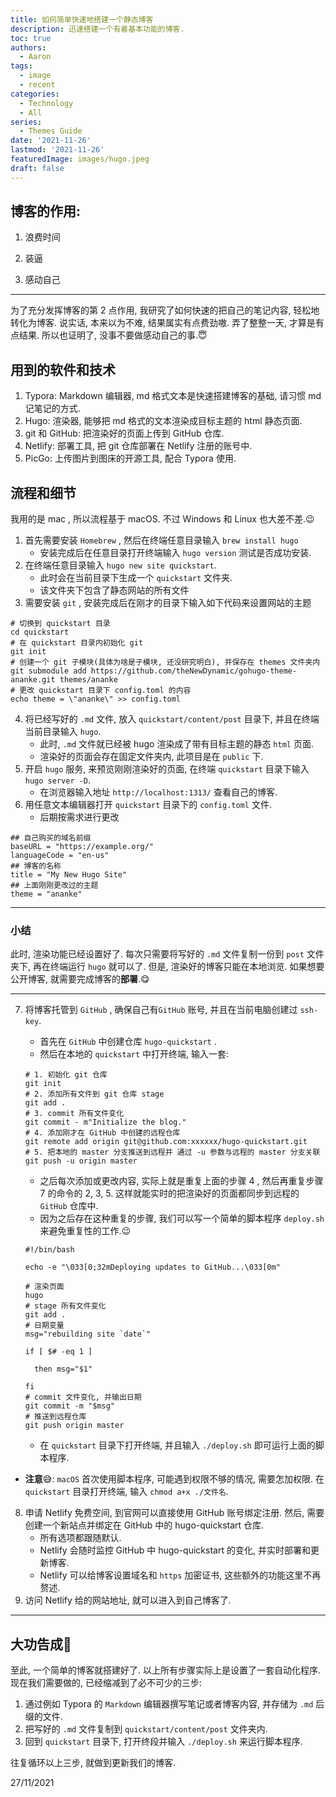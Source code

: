 ```yaml
---
title: 如何简单快速地搭建一个静态博客
description: 迅速搭建一个有着基本功能的博客.
toc: true
authors:
  - Aaron
tags:
  - image
  - recent
categories:
  - Technology
  - All
series:
  - Themes Guide
date: '2021-11-26'
lastmod: '2021-11-26'
featuredImage: images/hugo.jpeg
draft: false
---
```


## 博客的作用:

1. 浪费时间

2. 装逼

3. 感动自己

---

为了充分发挥博客的第 2 点作用, 我研究了如何快速的把自己的笔记内容, 轻松地转化为博客. 说实话, 本来以为不难, 结果属实有点费劲嗷. 弄了整整一天, 才算是有点结果. 所以也证明了, 没事不要做感动自己的事.😇

## 用到的软件和技术

1. Typora: Markdown 编辑器, md 格式文本是快速搭建博客的基础, 请习惯 md 记笔记的方式.
2. Hugo: 渲染器, 能够把 md 格式的文本渲染成目标主题的 html 静态页面.
3. git 和 GitHub: 把渲染好的页面上传到 GitHub 仓库.
4. Netlify: 部署工具, 把 git 仓库部署在 Netlify 注册的账号中.
5. PicGo: 上传图片到图床的开源工具, 配合 Typora 使用.

## 流程和细节

我用的是 mac , 所以流程基于 macOS. 不过 Windows 和 Linux 也大差不差.😉

1. 首先需要安装 `Homebrew` , 然后在终端任意目录输入 `brew install hugo`
   - 安装完成后在任意目录打开终端输入 `hugo version` 测试是否成功安装.
2. 在终端任意目录输入 `hugo new site quickstart`.
   - 此时会在当前目录下生成一个 `quickstart` 文件夹.
   - 该文件夹下包含了静态网站的所有文件
3. 需要安装 `git` , 安装完成后在刚才的目录下输入如下代码来设置网站的主题

```shell
# 切换到 quickstart 目录
cd quickstart
# 在 quickstart 目录内初始化 git
git init
# 创建一个 git 子模块(具体为啥是子模块, 还没研究明白), 并保存在 themes 文件夹内
git submodule add https://github.com/theNewDynamic/gohugo-theme-ananke.git themes/ananke
# 更改 quickstart 目录下 config.toml 的内容
echo theme = \"ananke\" >> config.toml
```

4. 将已经写好的 `.md` 文件, 放入 `quickstart/content/post` 目录下, 并且在终端当前目录输入 `hugo`.
   - 此时, `.md` 文件就已经被 hugo 渲染成了带有目标主题的静态 `html` 页面.
   - 渲染好的页面会存在固定文件夹内, 此项目是在 `public` 下.
5. 开启 `hugo` 服务, 来预览刚刚渲染好的页面, 在终端 `quickstart` 目录下输入 `hugo server -D`.
   -  在浏览器输入地址 `http://localhost:1313/` 查看自己的博客.
6. 用任意文本编辑器打开 `quickstart` 目录下的 `config.toml` 文件.
   - 后期按需求进行更改

```shell
## 自己购买的域名前缀
baseURL = "https://example.org/"
languageCode = "en-us"
## 博客的名称
title = "My New Hugo Site"
## 上面刚刚更改过的主题
theme = "ananke"
```

---

### 小结

此时, 渲染功能已经设置好了. 每次只需要将写好的 `.md` 文件复制一份到 `post` 文件夹下, 再在终端运行 `hugo` 就可以了. 但是, 渲染好的博客只能在本地浏览. 如果想要公开博客, 就需要完成博客的**部署**.😋

---

7. 将博客托管到 `GitHub` , 确保自己有`GitHub` 账号, 并且在当前电脑创建过 `ssh-key`.

   - 首先在 `GitHub` 中创建仓库 `hugo-quickstart` .
   - 然后在本地的 `quickstart` 中打开终端, 输入一套:

   ```shell
   # 1. 初始化 git 仓库
   git init
   # 2. 添加所有文件到 git 仓库 stage
   git add .
   # 3. commit 所有文件变化
   git commit - m"Initialize the blog."
   # 4. 添加刚才在 GitHub 中创建的远程仓库
   git remote add origin git@github.com:xxxxxx/hugo-quickstart.git
   # 5. 把本地的 master 分支推送到远程并 通过 -u 参数与远程的 master 分支关联
   git push -u origin master
   ```

   - 之后每次添加或更改内容, 实际上就是重复上面的步骤 4 , 然后再重复步骤  7 的命令的 2, 3, 5. 这样就能实时的把渲染好的页面都同步到远程的 `GitHub` 仓库中.
   - 因为之后存在这种重复的步骤, 我们可以写一个简单的脚本程序 `deploy.sh` 来避免重复性的工作.😉

   ```shell
   #!/bin/bash
   
   echo -e "\033[0;32mDeploying updates to GitHub...\033[0m"
   
   # 渲染页面
   hugo
   # stage 所有文件变化
   git add .
   # 日期变量
   msg="rebuilding site `date`"
   
   if [ $# -eq 1 ]
   
     then msg="$1"
   
   fi
   # commit 文件变化, 并输出日期
   git commit -m "$msg"
   # 推送到远程仓库
   git push origin master
   ```

   - 在 `quickstart` 目录下打开终端, 并且输入 `./deploy.sh` 即可运行上面的脚本程序.
- **注意**😅: `macOS` 首次使用脚本程序, 可能遇到权限不够的情况, 需要怎加权限. 在 `quickstart` 目录打开终端, 输入 `chmod a+x ./文件名`.

8. 申请 Netlify 免费空间, 到官网可以直接使用 GitHub 账号绑定注册. 然后, 需要创建一个新站点并绑定在 GitHub 中的 hugo-quickstart 仓库.
   - 所有选项都跟随默认.
   - Netlify 会随时监控 GitHub 中 hugo-quickstart 的变化, 并实时部署和更新博客.
   - Netlify 可以给博客设置域名和 `https` 加密证书, 这些额外的功能这里不再赘述.
9. 访问 Netlify 给的网站地址, 就可以进入到自己博客了.

---



## 大功告成🍺

至此, 一个简单的博客就搭建好了. 以上所有步骤实际上是设置了一套自动化程序. 现在我们需要做的, 已经缩减到了必不可少的三步:

1. 通过例如 Typora 的 `Markdown` 编辑器撰写笔记或者博客内容, 并存储为 `.md` 后缀的文件.
2. 把写好的 `.md` 文件复制到 `quickstart/content/post` 文件夹内.
3. 回到 `quickstart` 目录下, 打开终段并输入 `./deploy.sh` 来运行脚本程序.

往复循环以上三步, 就做到更新我们的博客.



27/11/2021







